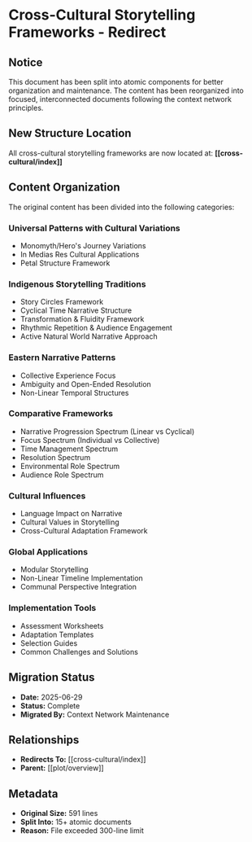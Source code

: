 # Cross-Cultural Storytelling Frameworks - Redirect

## Notice
This document has been split into atomic components for better organization and maintenance. The content has been reorganized into focused, interconnected documents following the context network principles.

## New Structure Location
All cross-cultural storytelling frameworks are now located at:
**[[cross-cultural/index]]**

## Content Organization
The original content has been divided into the following categories:

### Universal Patterns with Cultural Variations
- Monomyth/Hero's Journey Variations
- In Medias Res Cultural Applications
- Petal Structure Framework

### Indigenous Storytelling Traditions
- Story Circles Framework
- Cyclical Time Narrative Structure
- Transformation & Fluidity Framework
- Rhythmic Repetition & Audience Engagement
- Active Natural World Narrative Approach

### Eastern Narrative Patterns
- Collective Experience Focus
- Ambiguity and Open-Ended Resolution
- Non-Linear Temporal Structures

### Comparative Frameworks
- Narrative Progression Spectrum (Linear vs Cyclical)
- Focus Spectrum (Individual vs Collective)
- Time Management Spectrum
- Resolution Spectrum
- Environmental Role Spectrum
- Audience Role Spectrum

### Cultural Influences
- Language Impact on Narrative
- Cultural Values in Storytelling
- Cross-Cultural Adaptation Framework

### Global Applications
- Modular Storytelling
- Non-Linear Timeline Implementation
- Communal Perspective Integration

### Implementation Tools
- Assessment Worksheets
- Adaptation Templates
- Selection Guides
- Common Challenges and Solutions

## Migration Status
- **Date:** 2025-06-29
- **Status:** Complete
- **Migrated By:** Context Network Maintenance

## Relationships
- **Redirects To:** [[cross-cultural/index]]
- **Parent:** [[plot/overview]]

## Metadata
- **Original Size:** 591 lines
- **Split Into:** 15+ atomic documents
- **Reason:** File exceeded 300-line limit